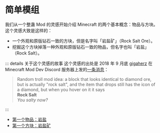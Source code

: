 # 简单模组

我们从一个整蛊 Mod 的灵感开始介绍 Minecraft 的两个基本概念：物品与方块。这个灵感大致是这样的：

  - 一个外观和原版钻石一致的方块，但是名字叫「岩盐矿」（Rock Salt Ore）。
  - 挖掘这个方块掉落一种外观和原版钻石一致的物品，但名字也叫「岩盐」（Rock Salt）。

::: details 关于这个灵感的故事
这个灵感的出处是 2018 年 9 月底 [gigaherz][ref-1] 在 Minecraft Mod Dev Discord 服务器上发的[一条消息][ref-2]：

> Random troll mod idea: a block that looks identical to diamond ore, but is actually "rock salt", and the item that drops still has the icon of a diamond, but when you hover on it it says  
> **Rock Salt**  
> *You salty now?*  

:::

[ref-1]: https://github.com/gigaherz
[ref-2]: https://discordapp.com/channels/176780432371744769/205068098603188224/492309684556922880

  - [第一个物品：岩盐](item.md)
  - [第一个方块：岩盐矿](block.md)

